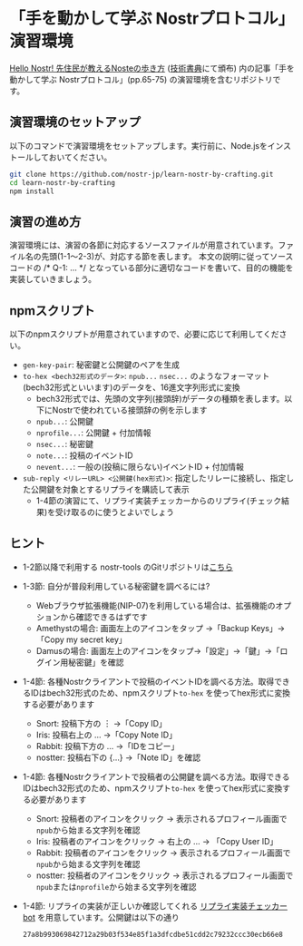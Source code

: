 # 「手を動かして学ぶ Nostrプロトコル」 演習環境
[Hello Nostr! 先住民が教えるNosteの歩き方](https://nip-book.nostr-jp.org/book/1/) ([技術書典](https://techbookfest.org/)にて頒布) 内の記事「手を動かして学ぶ Nostrプロトコル」(pp.65-75) の演習環境を含むリポジトリです。

## 演習環境のセットアップ

以下のコマンドで演習環境をセットアップします。実行前に、Node.jsをインストールしておいてください。

```bash
git clone https://github.com/nostr-jp/learn-nostr-by-crafting.git
cd learn-nostr-by-crafting
npm install
```

## 演習の進め方

演習環境には、演習の各節に対応するソースファイルが用意されています。ファイル名の先頭(1-1〜2-3)が、対応する節を表します。 
本文の説明に従ってソースコードの /* Q-1: ... */ となっている部分に適切なコードを書いて、目的の機能を実装していきましょう。

## npmスクリプト

以下のnpmスクリプトが用意されていますので、必要に応じて利用してください。

- `gen-key-pair`: 秘密鍵と公開鍵のペアを生成
- `to-hex <bech32形式のデータ>`: `npub...` `nsec...` のようなフォーマット(bech32形式といいます)のデータを、16進文字列形式に変換
  - bech32形式では、先頭の文字列(接頭辞)がデータの種類を表します。以下にNostrで使われている接頭辞の例を示します
  - `npub...`: 公開鍵
  - `nprofile...`: 公開鍵 + 付加情報
  - `nsec...`: 秘密鍵
  - `note...`: 投稿のイベントID
  - `nevent...`: 一般の(投稿に限らない)イベントID + 付加情報
- `sub-reply <リレーURL> <公開鍵(hex形式)>`: 指定したリレーに接続し、指定した公開鍵を対象とするリプライを購読して表示
  - 1-4節の演習にて、リプライ実装チェッカーからのリプライ(チェック結果)を受け取るのに使うとよいでしょう

## ヒント
- 1-2節以降で利用する nostr-tools のGitリポジトリは[こちら](https://github.com/nbd-wtf/nostr-tools)
- 1-3節: 自分が普段利用している秘密鍵を調べるには?
  - Webブラウザ拡張機能(NIP-07)を利用している場合は、拡張機能のオプションから確認できるはずです
  - Amethystの場合: 画面左上のアイコンをタップ →「Backup Keys」→「Copy my secret key」
  - Damusの場合: 画面左上のアイコンをタップ→「設定」→「鍵」→「ログイン用秘密鍵」を確認
- 1-4節: 各種Nostrクライアントで投稿のイベントIDを調べる方法。取得できるIDはbech32形式のため、npmスクリプト`to-hex` を使ってhex形式に変換する必要があります
  - Snort: 投稿下方の ︙ →「Copy ID」
  - Iris: 投稿右上の … →「Copy Note ID」
  - Rabbit: 投稿下方の … →「IDをコピー」
  - nostter: 投稿右下の {…} →「Note ID」を確認
- 1-4節: 各種Nostrクライアントで投稿者の公開鍵を調べる方法。取得できるIDはbech32形式のため、npmスクリプト`to-hex` を使ってhex形式に変換する必要があります
  - Snort: 投稿者のアイコンをクリック → 表示されるプロフィール画面で`npub`から始まる文字列を確認
  - Iris: 投稿者のアイコンをクリック → 右上の … → 「Copy User ID」
  - Rabbit: 投稿者のアイコンをクリック → 表示されるプロフィール画面で`npub`から始まる文字列を確認
  - nostter: 投稿者のアイコンをクリック → 表示されるプロフィール画面で`npub`または`nprofile`から始まる文字列を確認
- 1-4節: リプライの実装が正しいか確認してくれる [リプライ実装チェッカーbot](https://nostx.shino3.net.npub1y75tnycxnpp8z23fkql4xn597x3alnd728xa93ujxtxvxrktvm5qf3rg9u/) を用意しています。公開鍵は以下の通り

  ```
  27a8b993069842712a29b03f534e85f1a3dfcdbe51cdd2c79232ccc30ecb66e8
  ```
